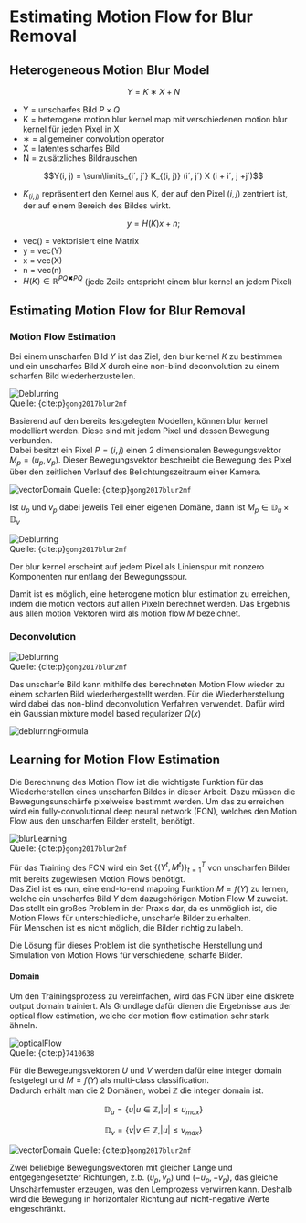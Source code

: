 # Estimating Motion Flow for Blur Removal


## Heterogeneous Motion Blur Model


$$Y = K ∗ X + N$$


* Y = unscharfes Bild $P \times Q$
* K = heterogene motion blur kernel map mit verschiedenen motion blur kernel für jeden Pixel in X
* ∗ = allgemeiner convolution operator
* X = latentes scharfes Bild
* N = zusätzliches Bildrauschen


$$Y(i, j) = \sum\limits_{i´, j´} K_{(i, j)} (i´, j´) X (i + i´, j +j´)$$


* $K_{(i, j)}$ repräsentiert den Kernel aus K, der auf den Pixel $(i, j)$ zentriert ist, der auf einem Bereich des Bildes wirkt.


$$y = H(K)x + n;$$


* vec() = vektorisiert eine Matrix
* y = vec(Y) 
* x = vec(X)
* n = vec(n)
* $H(K) ∈ \mathbb{R}^{PQ✖PQ}$ (jede Zeile entspricht einem blur kernel an jedem Pixel)


## Estimating Motion Flow for Blur Removal

### Motion Flow Estimation


Bei einem unscharfen Bild $Y$ ist das Ziel, den blur kernel $K$ zu bestimmen und ein unscharfes Bild $X$ durch eine non-blind deconvolution zu einem scharfen Bild wiederherzustellen.


![Deblurring](./images/deblurring1.jpg)  
Quelle: {cite:p}`gong2017blur2mf`


Basierend auf den bereits festgelegten Modellen, können blur kernel modelliert werden. Diese sind mit jedem Pixel und dessen Bewegung verbunden.  
Dabei besitzt ein Pixel $P = (i, j)$ einen 2 dimensionalen Bewegungsvektor $M_p = (u_p, v_p)$. Dieser Bewegungsvektor beschreibt die Bewegung des Pixel über den zeitlichen Verlauf des Belichtungszeitraum einer Kamera.  


![vectorDomain](./images/vectorDomain.PNG)
Quelle: {cite:p}`gong2017blur2mf`


Ist $u_p$ und $v_p$ dabei jeweils Teil einer eigenen Domäne, dann ist $M_p \in \mathbb{D}_u \times \mathbb{D}_v$


![Deblurring](./images/motionblurandflow.PNG)  
Quelle: {cite:p}`gong2017blur2mf`


Der blur kernel erscheint auf jedem Pixel als Linienspur mit nonzero Komponenten nur entlang der Bewegungsspur.


Damit ist es möglich, eine heterogene motion blur estimation zu erreichen, indem die motion vectors auf allen Pixeln berechnet werden. Das Ergebnis aus allen motion Vektoren wird als motion flow $M$ bezeichnet.


### Deconvolution


![Deblurring](./images/deblurring2.jpg)  
Quelle: {cite:p}`gong2017blur2mf`


Das unscharfe Bild kann mithilfe des berechneten Motion Flow wieder zu einem scharfen Bild wiederhergestellt werden. Für die Wiederherstellung wird dabei das non-blind deconvolution Verfahren verwendet. Dafür wird ein Gaussian mixture model based regularizer $\Omega(x)$


![deblurringFormula](./images/deblurringFormula.PNG)


## Learning for Motion Flow Estimation

Die Berechnung des Motion Flow ist die wichtigste Funktion für das Wiederherstellen eines unscharfen Bildes in dieser Arbeit. Dazu müssen die Bewegungsunschärfe pixelweise bestimmt werden. 
Um das zu erreichen wird ein fully-convolutional deep neural network (FCN), welches den Motion Flow aus den unscharfen Bilder erstellt, benötigt.


![blurLearning](./images/blurLearning.jpg)  
Quelle: {cite:p}`gong2017blur2mf`


Für das Training des FCN wird ein Set $\{(Y^t,M^t)\}^T_{t=1}$ von unscharfen Bilder mit bereits zugewiesen Motion Flows benötigt.  
Das Ziel ist es nun, eine end-to-end mapping Funktion $M=f(Y)$ zu lernen, welche ein unscharfes Bild $Y$ dem dazugehörigen Motion Flow $M$ zuweist.  
Das stellt ein großes Problem in der Praxis dar, da es unmöglich ist, die Motion Flows für unterschiedliche, unscharfe Bilder zu erhalten.  
Für Menschen ist es nicht möglich, die Bilder richtig zu labeln.  

Die Lösung für dieses Problem ist die synthetische Herstellung und Simulation von Motion Flows für verschiedene, scharfe Bilder.


#### Domain

Um den Trainingsprozess zu vereinfachen, wird das FCN über eine diskrete output domain trainiert. Als Grundlage dafür dienen die Ergebnisse aus der optical flow estimation, welche der motion flow estimation sehr stark ähneln.  



![opticalFlow](./images/opticalFlow.PNG)  
Quelle: {cite:p}`7410638`


Für die Bewegeungsvektoren $U$ und $V$ werden dafür eine integer domain festgelegt und $M =f(Y)$ als multi-class classification.  
Dadurch erhält man die 2 Domänen, wobei $\mathbb{Z}$ die integer domain ist.  


$$\mathbb{D}_u = \{u|u ∈ \mathbb{Z}, |u| \leq u_{max}\}$$  


$$\mathbb{D}_v = \{v|v ∈ \mathbb{Z}, |u| \leq v_{max}\}$$  


![vectorDomain](./images/vectorDomain.PNG)
Quelle: {cite:p}`gong2017blur2mf`


Zwei beliebige Bewegungsvektoren mit gleicher Länge und entgegengesetzter Richtungen, z.b. $(u_p, v_p)$ und $(-u_p, -v_p)$, das gleiche Unschärfemuster erzeugen, was den Lernprozess verwirren kann. Deshalb wird die Bewegung in horizontaler Richtung auf nicht-negative Werte eingeschränkt.
